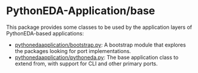 # PythonEDA-Application/base

This package provides some classes to be used by the application layers of PythonEDA-based applications:
- [pythonedaapplication/bootstrap.py](pythonedaapplication/bootstrap.py): A bootstrap module that explores the packages looking for port implementations.
- [pythonedaapplication/pythoneda.py](pythonedaapplication/pythoneda.py "PythonEDA"): The base application class to extend from, with support for CLI and other primary ports.
